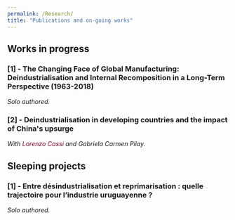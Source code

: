 ```yaml
---
permalink: /Research/
title: "Publications and on-going works"
---
```

## Works in progress

### [1] - The Changing Face of Global Manufacturing: Deindustrialisation and Internal Recomposition in a Long-Term Perspective (1963-2018)
*Solo authored.*

### [2] - Deindustrialisation in developing countries and the impact of China's upsurge
*With <a href="https://lorenzocassi.wordpress.com/cv/" target="_blank" style="color: #800020; text-decoration: none;">Lorenzo Cassi</a> and Gabriela Carmen Pilay.*

## Sleeping projects

### [1] - Entre désindustrialisation et reprimarisation : quelle trajectoire pour l’industrie uruguayenne ?
*Solo authored.*
